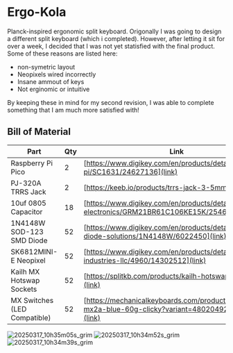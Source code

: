 # Ergo-Kola

Planck-inspired ergonomic split keyboard.
Origonally I was going to design a different split keyboard (which i completed). However, after letting it sit for over a week, I decided that I was not yet statisfied with the final product. Some of these reasons are listed here:
- non-symetric layout
- Neopixels wired incorrectly
- Insane ammout of keys
- Not erginomic or intuitive

By keeping these in mind for my second revision, I was able to complete something that I am much more satisfied with! 

## Bill of Material
| Part | Qty | Link |
| --- | --- | ---|
| Raspberry Pi Pico | 2 | [https://www.digikey.com/en/products/detail/raspberry-pi/SC1631/24627136](link) |
| PJ-320A TRRS Jack | 2 | [https://keeb.io/products/trrs-jack-3-5mm](link) |
| 10uf 0805 Capacitor | 18 | [https://www.digikey.com/en/products/detail/murata-electronics/GRM21BR61C106KE15K/2546903](link) |
| 1N4148W SOD-123 SMD Diode | 52 | [https://www.digikey.com/en/products/detail/smc-diode-solutions/1N4148W/6022450](link) |
| SK6812MINI-E Neopixel | 52 | [https://www.digikey.com/en/products/detail/adafruit-industries-llc/4960/14302512](link) |
| Kailh MX Hotswap Sockets | 52 | [https://splitkb.com/products/kailh-hotswap-sockets](link) |
| MX Switches (LED Compatible) | 52 | [https://mechanicalkeyboards.com/products/cherry-mx2a-blue-60g-clicky?variant=48020492091692](link) |

![20250317_10h35m05s_grim](https://github.com/user-attachments/assets/99490410-5623-4efb-9cfd-1475e97d358f)
![20250317_10h34m52s_grim](https://github.com/user-attachments/assets/eab7e25c-df46-4fc1-87de-52e565bc6820)
![20250317_10h34m39s_grim](https://github.com/user-attachments/assets/83bf0cb1-ab24-440f-b1cd-6270b2aa2e27)
